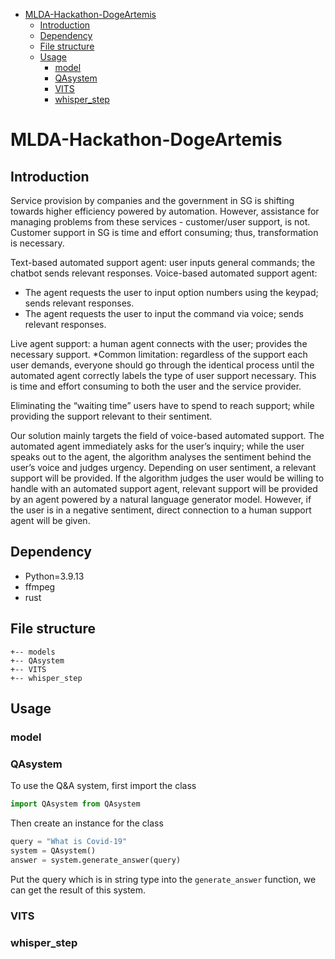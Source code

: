 - [MLDA-Hackathon-DogeArtemis](#mlda-hackathon-dogeartemis)
  - [Introduction](#introduction)
  - [Dependency](#dependency)
  - [File structure](#file-structure)
  - [Usage](#usage)
    - [model](#model)
    - [QAsystem](#qasystem)
    - [VITS](#vits)
    - [whisper_step](#whisper_step)

# MLDA-Hackathon-DogeArtemis

## Introduction
Service provision by companies and the government in SG is shifting towards higher efficiency powered by automation.
However, assistance for managing problems from these services - customer/user support, is not.
Customer support in SG is time and effort consuming; thus, transformation is necessary.

Text-based automated support agent: user inputs general commands; the chatbot sends relevant responses.
Voice-based automated support agent:
- The agent requests the user to input option numbers using the keypad; sends relevant responses.
- The agent requests the user to input the command via voice; sends relevant responses.

Live agent support: a human agent connects with the user; provides the necessary support.
*Common limitation: regardless of the support each user demands, everyone should go through the identical process until the automated agent correctly labels the type of user support necessary. This is time and effort consuming to both the user and the service provider.

Eliminating the “waiting time” users have to spend to reach support; while providing the support relevant to their sentiment.

Our solution mainly targets the field of voice-based automated support.
The automated agent immediately asks for the user’s inquiry; while the user speaks out to the agent, the algorithm analyses the sentiment behind the user’s voice and judges urgency.
Depending on user sentiment, a relevant support will be provided.
If the algorithm judges the user would be willing to handle with an automated support agent, relevant support will be provided by an agent powered by a natural language generator model.
However, if the user is in a negative sentiment, direct connection to a human support agent will be given.

## Dependency
- Python=3.9.13
- ffmpeg
- rust

## File structure

```
+-- models
+-- QAsystem
+-- VITS
+-- whisper_step
```

## Usage

### model
### QAsystem
To use the Q&A system, first import the class
```python
import QAsystem from QAsystem
```
Then create an instance for the class
```python
query = "What is Covid-19"
system = QAsystem()
answer = system.generate_answer(query)
```
Put the query which is in string type into the `generate_answer` function, we can get the result of this system.
### VITS
### whisper_step

